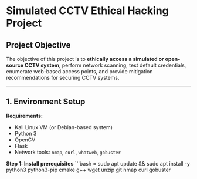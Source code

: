 # Simulated CCTV Ethical Hacking Project

## Project Objective
The objective of this project is to **ethically access a simulated or open-source CCTV system**, perform network scanning, test default credentials, enumerate web-based access points, and provide mitigation recommendations for securing CCTV systems.

---

## 1. Environment Setup

**Requirements:**
- Kali Linux VM (or Debian-based system)
- Python 3
- OpenCV
- Flask
- Network tools: `nmap`, `curl`, `whatweb`, `gobuster`

**Step 1: Install prerequisites**
`''bash
= sudo apt update && sudo apt install -y python3 python3-pip cmake g++ wget unzip git nmap curl gobuster


